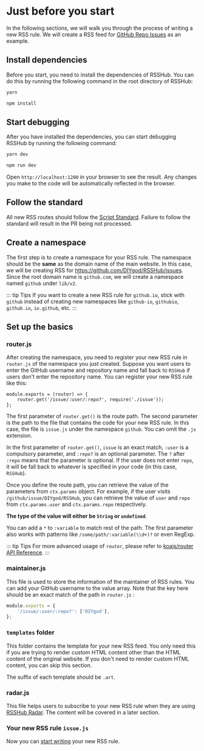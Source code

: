 # Just before you start

In the following sections, we will walk you through the process of writing a new RSS rule. We will create a RSS feed for [GitHub Repo Issues](/en/programming.html#github-repo-issues) as an example.

## Install dependencies

Before you start, you need to install the dependencies of RSSHub. You can do this by running the following command in the root directory of RSSHub:

<code-group>
<code-block title="yarn" active>

```bash
yarn
```

</code-block>
<code-block title="npm">

```bash
npm install
```

</code-block>
</code-group>

## Start debugging

After you have installed the dependencies, you can start debugging RSSHub by running the following command:

<code-group>
<code-block title="yarn" active>

```bash
yarn dev
```

</code-block>
<code-block title="npm">

```bash
npm run dev
```

</code-block>
</code-group>

Open `http://localhost:1200` in your browser to see the result. Any changes you make to the code will be automatically reflected in the browser.

## Follow the standard

All new RSS routes should follow the [Script Standard](/en/joinus/script-standard.html). Failure to follow the standard will result in the PR being not processed.

## Create a namespace

The first step is to create a namespace for your RSS rule. The namespace should be the **same** as the domain name of the main website. In this case, we will be creating RSS for <https://github.com/DIYgod/RSSHub/issues>. Since the root domain name is `github.com`, we will create a namespace named `github` under `lib/v2`.

::: tip Tips
If you want to create a new RSS rule for `github.io`, stick with `github` instead of creating new namespaces like `github-io`, `githubio`, `github.io`, `io.github`, etc.
:::

## Set up the basics

### router.js

After creating the namespace, you need to register your new RSS rule in `router.js` of the namespace you just created. Suppose you want users to enter the GitHub username and repository name and fall back to `RSSHub` if users don't enter the repository name. You can register your new RSS rule like this:

```js{2}
module.exports = (router) => {
    router.get('/issue/:user/:repo?', require('./issue'));
};
```

The first parameter of `router.get()` is the route path. The second parameter is the path to the file that contains the code for your new RSS rule. In this case, the file is `issue.js` under the namespace `github`. You can omit the `.js` extension.

In the first parameter of `router.get()`, `issue` is an exact match, `:user` is a compulsory parameter, and `:repo?` is an optional parameter. The `?` after `:repo` means that the parameter is optional. If the user does not enter `repo`, it will be fall back to whatever is specified in your code (in this case, `RSSHub`).

Once you define the route path, you can retrieve the value of the parameters from `ctx.params` object. For example, if the user visits `/github/issue/DIYgod/RSSHub`, you can retrieve the value of `user` and `repo` from `ctx.params.user` and `ctx.params.repo` respectively.

**The type of the value will either be `String` or `undefined`**.

You can add a `*` to `:variable` to match rest of the path. The first parameter also works with patterns like `/some/path/:variable(\\d+)?` or even RegExp.

::: tip Tips
For more advanced usage of `router`, please refer to [koajs/router API Reference](https://github.com/koajs/router/blob/master/API.md).
:::

### maintainer.js

This file is used to store the information of the maintainer of RSS rules. You can add your GitHub username to the value array. Note that the key here should be an exact match of the path in `router.js` :

```js
module.exports = {
    '/issue/:user/:repo?': ['DIYgod'],
};
```

### `templates` folder

This folder contains the template for your new RSS feed. You only need this if you are trying to render custom HTML content other than the HTML content of the original website. If you don't need to render custom HTML content, you can skip this section.

The suffix of each template should be `.art`.

### radar.js

This file helps users to subscribe to your new RSS rule when they are using [RSSHub Radar](https://github.com/DIYgod/RSSHub-Radar). The content will be covered in a later section.

### Your new RSS rule `issue.js`

Now you can [start writing](/en/joinus/new-rss/start-code.html) your new RSS rule.
